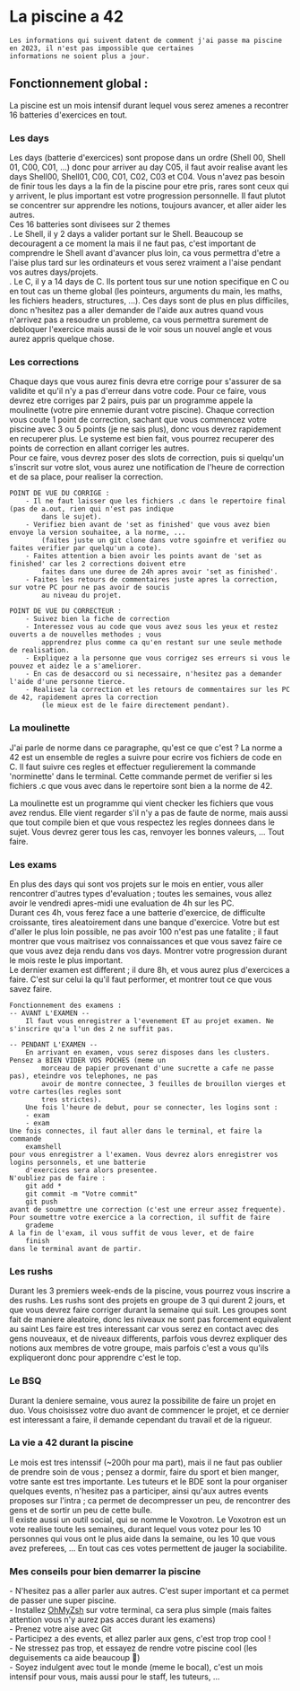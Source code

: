 <h1> La piscine a 42</h1>

```
Les informations qui suivent datent de comment j'ai passe ma piscine en 2023, il n'est pas impossible que certaines 
informations ne soient plus a jour.
```

<h2> Fonctionnement global :</h2>

La piscine est un mois intensif durant lequel vous serez amenes a recontrer 16 batteries d'exercices en tout. </br>

<h3> Les days</h3>
<p> Les days (batterie d'exercices) sont propose dans un ordre (Shell 00, Shell 01, C00, C01, ...) donc pour arriver au day C05, il faut avoir realise avant les days Shell00, Shell01, C00, C01, C02, C03 et C04. Vous n'avez pas besoin de finir tous les days a la fin de la piscine pour etre pris, rares sont ceux qui y arrivent, le plus important est votre progression personnelle. Il faut plutot se concentrer sur apprendre les notions, toujours avancer, et aller aider les autres.</br>
Ces 16 batteries sont divisees sur 2 themes </br>
. Le Shell, il y 2 days a valider portant sur le Shell. Beaucoup se decouragent a ce moment la mais il ne faut pas, c'est important de comprendre le Shell avant d'avancer plus loin, ca vous permettra d'etre a l'aise plus tard sur les ordinateurs et vous serez vraiment a l'aise pendant vos autres days/projets. </br>
. Le C, il y a 14 days de C. Ils portent tous sur une notion specifique en C ou en tout cas un theme global (les pointeurs, arguments du main, les maths, les fichiers headers, structures, ...). Ces days sont de plus en plus difficiles, donc n'hesitez pas a aller demander de l'aide aux autres quand vous n'arrivez pas a resoudre un probleme, ca vous permettra surement de debloquer l'exercice mais aussi de le voir sous un nouvel angle et vous aurez appris quelque chose. </p>

<h3> Les corrections</h3>
<p> Chaque days que vous aurez finis devra etre corrige pour s'assurer de sa validite et qu'il n'y a pas d'erreur dans votre code. Pour ce faire, vous devrez etre corriges par 2 pairs, puis par un programme appele la moulinette (votre pire ennemie durant votre piscine). Chaque correction vous coute 1 point de correction, sachant que vous commencez votre piscine avec 3 ou 5 points (je ne sais plus), donc vous devrez rapidement en recuperer plus. Le systeme est bien fait, vous pourrez recuperer des points de correction en allant corriger les autres. </br>
Pour ce faire, vous devrez poser des slots de correction, puis si quelqu'un s'inscrit sur votre slot, vous aurez une notification de l'heure de correction et de sa place, pour realiser la correction.

```
POINT DE VUE DU CORRIGE :
	- Il ne faut laisser que les fichiers .c dans le repertoire final (pas de a.out, rien qui n'est pas indique 
		dans le sujet).
	- Verifiez bien avant de 'set as finished' que vous avez bien envoye la version souhaitee, a la norme, ... 
		(faites juste un git clone dans votre sgoinfre et verifiez ou faites verifier par quelqu'un a cote).
	- Faites attention a bien avoir les points avant de 'set as finished' car les 2 corrections doivent etre 
		faites dans une duree de 24h apres avoir 'set as finished'.
	- Faites les retours de commentaires juste apres la correction, sur votre PC pour ne pas avoir de soucis 
		au niveau du projet.

POINT DE VUE DU CORRECTEUR :
	- Suivez bien la fiche de correction
	- Interessez vous au code que vous avez sous les yeux et restez ouverts a de nouvelles methodes ; vous 
		apprendrez plus comme ca qu'en restant sur une seule methode de realisation.
	- Expliquez a la personne que vous corrigez ses erreurs si vous le pouvez et aidez le a s'ameliorer.
	- En cas de desaccord ou si necessaire, n'hesitez pas a demander l'aide d'une personne tierce.
	- Realisez la correction et les retours de commentaires sur les PC de 42, rapidement apres la correction 
		(le mieux est de le faire directement pendant).
```
</p>

<h3> La moulinette</h3>
J'ai parle de norme dans ce paragraphe, qu'est ce que c'est ? La norme a 42 est un ensemble de regles a suivre pour ecrire vos fichiers de code en C. Il faut suivre ces regles et effectuer regulierement la commande 'norminette' dans le terminal. Cette commande permet de verifier si les fichiers .c que vous avec dans le repertoire sont bien a la norme de 42.
<p> La moulinette est un programme qui vient checker les fichiers que vous avez rendus. Elle vient regarder s'il n'y a pas de faute de norme, mais aussi que tout compile bien et que vous respectez les regles donnees dans le sujet. Vous devrez gerer tous les cas, renvoyer les bonnes valeurs, ... Tout faire. </br>
</p>

<h3> Les exams</h3>
<p> En plus des days qui sont vos projets sur le mois en entier, vous aller rencontrer d'autres types d'evaluation ; toutes les semaines, vous allez avoir le vendredi apres-midi une evaluation de 4h sur les PC. </br>
Durant ces 4h, vous ferez face a une batterie d'exercice, de difficulte croissante, tires aleatoirement dans une banque d'exercice. Votre but est d'aller le plus loin possible, ne pas avoir 100 n'est pas une fatalite ; il faut montrer que vous maitrisez vos connaissances et que vous savez faire ce que vous avez deja rendu dans vos days. Montrer votre progression durant le mois reste le plus important. </br>
Le dernier examen est different ; il dure 8h, et vous aurez plus d'exercices a faire. C'est sur celui la qu'il faut performer, et montrer tout ce que vous savez faire.

```
Fonctionnement des examens :
-- AVANT L'EXAMEN --
	Il faut vous enregistrer a l'evenement ET au projet examen. Ne s'inscrire qu'a l'un des 2 ne suffit pas.

-- PENDANT L'EXAMEN --
	En arrivant en examen, vous serez disposes dans les clusters. Pensez a BIEN VIDER VOS POCHES (meme un 
		morceau de papier provenant d'une sucrette a cafe ne passe pas), eteindre vos telephones, ne pas 
		avoir de montre connectee, 3 feuilles de brouillon vierges et votre cartes(les regles sont 
		tres strictes).
	Une fois l'heure de debut, pour se connecter, les logins sont :
	- exam
	- exam
Une fois connectes, il faut aller dans le terminal, et faire la commande
	examshell
pour vous enregistrer a l'examen. Vous devrez alors enregistrer vos logins personnels, et une batterie 
	d'exercices sera alors presentee.
N'oubliez pas de faire :
	git add *
	git commit -m "Votre commit"
	git push
avant de soumettre une correction (c'est une erreur assez frequente).
Pour soumettre votre exercice a la correction, il suffit de faire
	grademe
A la fin de l'exam, il vous suffit de vous lever, et de faire
	finish 
dans le terminal avant de partir.
```
</p>

<h3> Les rushs</h3>
<p> Durant les 3 premiers week-ends de la piscine, vous pourrez vous inscrire a des rushs. Les rushs sont des projets en groupe de 3 qui durent 2 jours, et que vous devrez faire corriger durant la semaine qui suit. Les groupes sont fait de maniere aleatoire, donc les niveaux ne sont pas forcement equivalent au saint Les faire est tres interessant car vous serez en contact avec des gens nouveaux, et de niveaux differents, parfois vous devrez expliquer des notions aux membres de votre groupe, mais parfois c'est a vous qu'ils expliqueront donc pour apprendre c'est le top. 
</p>

<h3> Le BSQ</h3>
<p> Durant la deniere semaine, vous aurez la possibilite de faire un projet en duo. Vous choisissez votre duo avant de commencer le projet, et ce dernier est interessant a faire, il demande cependant du travail et de la rigueur.
</p>

<h3> La vie a 42 durant la piscine</h3>
<p> Le mois est tres intenssif (~200h pour ma part), mais il ne faut pas oublier de prendre soin de vous ; pensez a dormir, faire du sport et bien manger, votre sante est tres importante. Les tuteurs et le BDE sont la pour organiser quelques events, n'hesitez pas a participer, ainsi qu'aux autres events proposes sur l'intra ; ca permet de decompresser un peu, de rencontrer des gens et de sortir un peu de cette bulle. </br>
Il existe aussi un outil social, qui se nomme le Voxotron. Le Voxotron est un vote realise toute les semaines, durant lequel vous votez pour les 10 personnes qui vous ont le plus aide dans la semaine, ou les 10 que vous avez preferees, ... En tout cas ces votes permettent de jauger la sociabilite.
</p>

<h3> Mes conseils pour bien demarrer la piscine </h3>
- N'hesitez pas a aller parler aux autres. C'est super important et ca permet de passer une super piscine.</br>
- Installez <a href="https://ohmyz.sh/">OhMyZsh</a> sur votre terminal, ca sera plus simple (mais faites attention vous n'y aurez pas acces durant les examens) </br>
- Prenez votre aise avec Git </br>
- Participez a des events, et allez parler aux gens, c'est trop trop cool ! </br>
- Ne stressez pas trop, et essayez de rendre votre piscine cool (les deguisements ca aide beaucoup 👀) </br>
- Soyez indulgent avec tout le monde (meme le bocal), c'est un mois intensif pour vous, mais aussi pour le staff, les tuteurs, ...